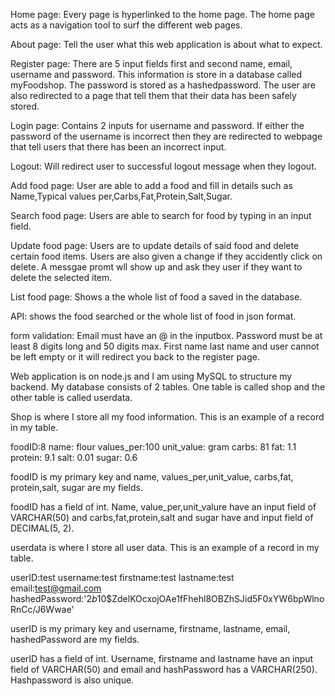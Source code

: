 Home page:
    Every page is hyperlinked to the home page. The home page acts as a navigation tool to surf the different web pages. 

About page: 
    Tell the user what this web application is about what to expect.

Register page:
    There are 5 input fields first and second name, email, username and password. This information is store in a database called myFoodshop. The password is stored as a hashedpassword. The user are also redirected to a page that tell them that their data has been safely stored.

Login page:
    Contains 2 inputs for username and password. If either the password of the username is incorrect then they are redirected to webpage that tell users that there has been an incorrect input.

Logout:
    Will redirect user to successful logout message when they logout.

Add food page:
    User are able to add a food and fill in details such as Name,Typical values per,Carbs,Fat,Protein,Salt,Sugar.

Search food page:
    Users are able to search for food by typing in an input field. 

Update food page:
    Users are to update details of said food and delete certain food items. Users are also given a change if they accidently click on delete. A messgae promt wll show up and ask they user if they want to delete the selected item. 

List food page:
    Shows a the whole list of food a saved in the database.


API:
shows the food searched or the whole list of food in json format.


form validation:
    Email must have an @ in the inputbox. Password must be at least 8 digits long and 50 digits max. First name last name and user cannot be left empty or it will redirect you back to the register page.


Web application is on node.js and I am using MySQL to structure my backend.
My database consists of 2 tables.
One table is called shop and the other table is called userdata. 

Shop is where I store all my food information.
This is an example of a record in my table.

foodID:8
    name: flour
    values_per:100
    unit_value: gram
    carbs: 81 
    fat: 1.1 
    protein: 9.1 
    salt: 0.01 
    sugar: 0.6 

foodID is my primary key and name, values_per,unit_value, carbs,fat, protein,salt, sugar are my fields. 

foodID has a field of int. Name, value_per,unit_valure have an input field of VARCHAR(50) and carbs,fat,protein,salt and sugar have and input field of DECIMAL(5, 2).

userdata is where I store all user data. 
This is an example of a record in my table.

userID:test
username:test
firstname:test
lastname:test
email:test@gmail.com
hashedPassword:'$2b$10$ZdelKOcxojOAe1fFhehl8OBZhSJid5F0xYW6bpWlnoRnCc/J6Wwae'

userID is my primary key and username, firstname, lastname, email, hashedPassword are my fields.

userID has a field of int. Username, firstname and lastname have an input field of VARCHAR(50) and email  and hashPassword has a VARCHAR(250). Hashpassword is also unique.



    


